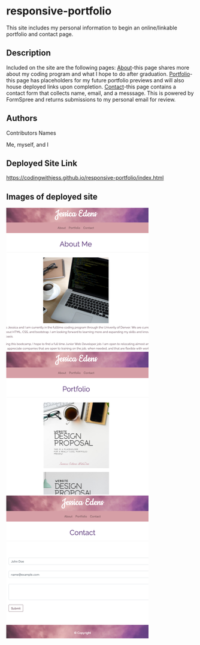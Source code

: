 # responsive-portfolio

This site includes my personal information to begin an online/linkable portfolio and contact page.

## Description

Included on the site are the following pages:
<ins>About</ins>-this page shares more about my coding program and what I hope to do after graduation.
<ins>Portfolio</ins>-this page has placeholders for my future portfolio previews and will also house deployed links upon completion.
<ins>Contact</ins>-this page contains a contact form that collects name, email, and a messsage. This is powered by FormSpree and returns submissions to my personal email for review.

## Authors

Contributors Names

Me, myself, and I

## Deployed Site Link
https://codingwithjess.github.io/responsive-portfolio/index.html

## Images of deployed site
![About](Assets/AboutMePreview.png?raw=true "About")
![Portfolio](Assets/PortfolioPreview.png?raw=true "Portfolio")
![Contact](Assets/ContactPreview.png?raw=true "Contact")


